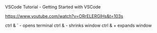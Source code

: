 VSCode Tutorial - Getting Started with VSCode

https://www.youtube.com/watch?v=ORrELERGIHs&t=103s

ctrl & ` - opens terminal
ctrl & - shrinks window
ctrl & + expands window
